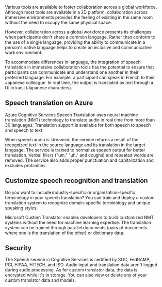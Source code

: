 Various tools are available to foster collaboration across a global workforce. Although most tools are available in a 2D platform, collaboration across immersive environments provides the feeling of existing in the same room without the need to occupy the same physical space. 

However, collaboration across a global workforce presents its challenges when participants don't share a common language. Rather than conform to the use of a single language, providing the ability to communicate in a person's native language helps to create an inclusive and communicative work environment.  

To accommodate differences in language, the integration of speech translation in immersive collaboration tools has the potential to ensure that participants can communicate and understand one another in their preferred language. For example, a participant can speak in French to their Japanese colleague. In real time, the output is translated as text through a UI in kanji (Japanese characters).

## Speech translation on Azure

Azure Cognitive Services Speech Translation uses neural machine translation (NMT) technology to translate audio in real time from more than 30 languages. Translation support is available for both speech to speech and speech to text. 

When speech audio is streamed, the service returns a result of the recognized text in the source language and its translation in the target language. The service is trained to normalize speech output for better translation. Verbal fillers ("um," "uh," and coughs) and repeated words are removed. The service also adds proper punctuation and capitalization and excludes profanities.

## Customize speech recognition and translation

Do you want to include industry-specific or organization-specific terminology in your speech translation? You can train and deploy a custom translation system to recognize domain-specific terminology and unique speaking styles. 

Microsoft Custom Translator enables developers to build customized NMT systems without the need for machine learning expertise. The translation system can be trained through parallel documents (pairs of documents where one is the translation of the other) or dictionary data.

## Security

The Speech service in Cognitive Services is certified by SOC, FedRAMP, PCI, HIPAA, HITECH, and ISO. Audio input and translation data aren't logged during audio processing. As for custom translator data, the data is encrypted while it's in storage. You can also view or delete any of your custom translator data and models.
